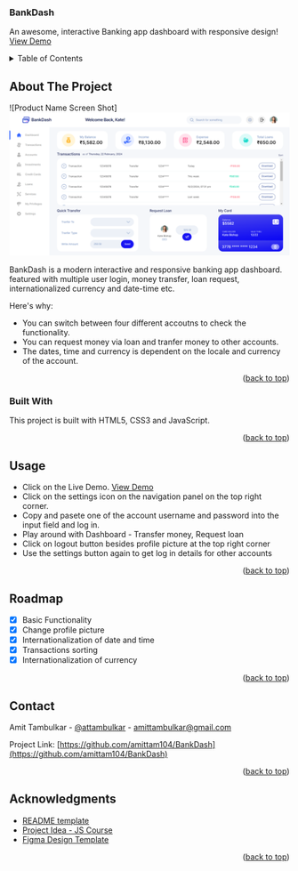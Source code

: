 <a name="readme-top"></a>

<!-- PROJECT LOGO -->
  <h3>BankDash</h3>
  <p >
    An awesome, interactive Banking app dashboard with responsive design!
    <a href="https://github.com/amittam104">View Demo</a>
  </p>

<!-- TABLE OF CONTENTS -->
<details>
  <summary>Table of Contents</summary>
  <ol>
    <li>
      <a href="#about-the-project">About The Project</a>
      <ul>
        <li><a href="#built-with">Built With</a></li>
      </ul>
    </li>
    <li><a href="#usage">Usage</a></li>
    <li><a href="#roadmap">Roadmap</a></li>
    <li><a href="#contact">Contact</a></li>
    <li><a href="#acknowledgments">Acknowledgments</a></li>
  </ol>
</details>

<!-- ABOUT THE PROJECT -->

## About The Project

![Product Name Screen Shot]![Banking app dashboard](BankDash4.png)

BankDash is a modern interactive and responsive banking app dashboard. featured with multiple user login, money transfer, loan request, internationalized currency and date-time etc.

Here's why:

- You can switch between four different accoutns to check the functionality.
- You can request money via loan and tranfer money to other accounts.
- The dates, time and currency is dependent on the locale and currency of the account.

<p align="right">(<a href="#readme-top">back to top</a>)</p>

### Built With

This project is built with HTML5, CSS3 and JavaScript.

<p align="right">(<a href="#readme-top">back to top</a>)</p>

<!-- USAGE EXAMPLES -->

## Usage

- Click on the Live Demo. <a href="https://github.com/amittam104">View Demo</a>
- Click on the settings icon on the navigation panel on the top right corner.
- Copy and pasete one of the account username and password into the input field and log in.
- Play around with Dashboard - Transfer money, Request loan
- Click on logout button besides profile picture at the top right corner
- Use the settings button again to get log in details for other accounts

<p align="right">(<a href="#readme-top">back to top</a>)</p>

<!-- ROADMAP -->

## Roadmap

- [x] Basic Functionality
- [x] Change profile picture
- [x] Internationalization of date and time
- [x] Transactions sorting
- [x] Internationalization of currency

<p align="right">(<a href="#readme-top">back to top</a>)</p>

<!-- CONTACT -->

## Contact

Amit Tambulkar - [@attambulkar](https://twitter.com/attambulkar) - amittambulkar@gmail.com

Project Link: [https://github.com/amittam104/BankDash](https://github.com/amittam104/BankDash)

<p align="right">(<a href="#readme-top">back to top</a>)</p>

<!-- ACKNOWLEDGMENTS -->

## Acknowledgments

- [README template](https://github.com/othneildrew/Best-README-Template)
- [Project Idea - JS Course](https://www.udemy.com/course/the-complete-javascript-course/)
- [Figma Design Template](https://www.figma.com/file/v81hYyTudz1AjlCAXGJ4UM/BankDash---A-banking-app-Dashboard?type=design&node-id=217-58&mode=design&t=C1cLmSJeaon6JWpZ-0)

<p align="right">(<a href="#readme-top">back to top</a>)</p>
